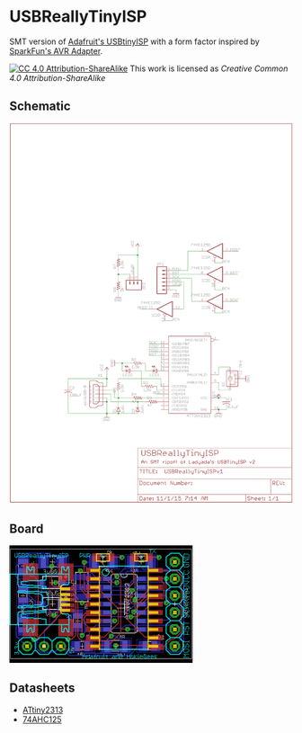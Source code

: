 # USBReallyTinyISP
SMT version of [Adafruit's USBtinyISP](https://learn.adafruit.com/usbtinyisp) with a form factor inspired by [SparkFun's AVR Adapter](http://www.sparkfun.com/products/retired/8508).

[![CC 4.0 Attribution-ShareAlike](https://licensebuttons.net/l/by-sa/3.0/88x31.png)](http://creativecommons.org/licenses/by-sa/4.0) This work is licensed as  *Creative Common 4.0 Attribution-ShareAlike*
## Schematic
![Latest USBReallyTinyISP Schematic](https://raw.githubusercontent.com/HokieGeek/USBReallyTinyISP/master/USBReallyTinyISP.png)

## Board
![Latest USBReallyTinyISP Board](https://raw.githubusercontent.com/HokieGeek/USBReallyTinyISP/master/USBReallyTinyISP.brd.png)

## Datasheets
* [ATtiny2313](http://www.atmel.com/images/doc2543.pdf)
* [74AHC125](http://www.ti.com/lit/ds/symlink/sn74ahc125.pdf)
